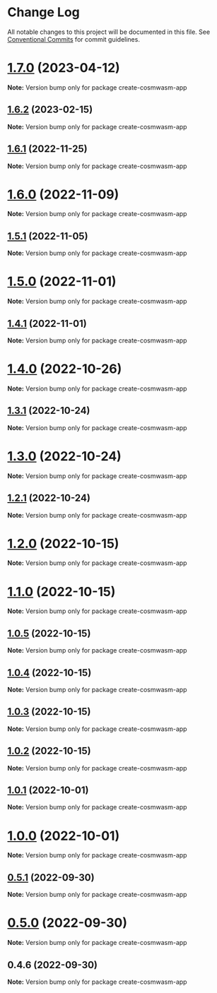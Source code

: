 # Change Log

All notable changes to this project will be documented in this file.
See [Conventional Commits](https://conventionalcommits.org) for commit guidelines.

# [1.7.0](https://github.com/cosmology-tech/create-cosmos-app/compare/create-cosmwasm-app@1.6.2...create-cosmwasm-app@1.7.0) (2023-04-12)

**Note:** Version bump only for package create-cosmwasm-app





## [1.6.2](https://github.com/cosmology-tech/create-cosmos-app/compare/create-cosmwasm-app@1.6.1...create-cosmwasm-app@1.6.2) (2023-02-15)

**Note:** Version bump only for package create-cosmwasm-app





## [1.6.1](https://github.com/cosmology-tech/create-cosmos-app/compare/create-cosmwasm-app@1.6.0...create-cosmwasm-app@1.6.1) (2022-11-25)

**Note:** Version bump only for package create-cosmwasm-app





# [1.6.0](https://github.com/cosmology-tech/create-cosmos-app/compare/create-cosmwasm-app@1.5.1...create-cosmwasm-app@1.6.0) (2022-11-09)

**Note:** Version bump only for package create-cosmwasm-app





## [1.5.1](https://github.com/cosmology-tech/create-cosmos-app/compare/create-cosmwasm-app@1.5.0...create-cosmwasm-app@1.5.1) (2022-11-05)

**Note:** Version bump only for package create-cosmwasm-app





# [1.5.0](https://github.com/cosmology-tech/create-cosmos-app/compare/create-cosmwasm-app@1.4.1...create-cosmwasm-app@1.5.0) (2022-11-01)

**Note:** Version bump only for package create-cosmwasm-app





## [1.4.1](https://github.com/cosmology-tech/create-cosmos-app/compare/create-cosmwasm-app@1.4.0...create-cosmwasm-app@1.4.1) (2022-11-01)

**Note:** Version bump only for package create-cosmwasm-app





# [1.4.0](https://github.com/cosmology-tech/create-cosmos-app/compare/create-cosmwasm-app@1.3.1...create-cosmwasm-app@1.4.0) (2022-10-26)

**Note:** Version bump only for package create-cosmwasm-app





## [1.3.1](https://github.com/cosmology-tech/create-cosmos-app/compare/create-cosmwasm-app@1.3.0...create-cosmwasm-app@1.3.1) (2022-10-24)

**Note:** Version bump only for package create-cosmwasm-app





# [1.3.0](https://github.com/cosmology-tech/create-cosmos-app/compare/create-cosmwasm-app@1.2.1...create-cosmwasm-app@1.3.0) (2022-10-24)

**Note:** Version bump only for package create-cosmwasm-app





## [1.2.1](https://github.com/cosmology-tech/create-cosmos-app/compare/create-cosmwasm-app@1.2.0...create-cosmwasm-app@1.2.1) (2022-10-24)

**Note:** Version bump only for package create-cosmwasm-app





# [1.2.0](https://github.com/cosmology-tech/create-cosmos-app/compare/create-cosmwasm-app@1.1.0...create-cosmwasm-app@1.2.0) (2022-10-15)

**Note:** Version bump only for package create-cosmwasm-app





# [1.1.0](https://github.com/cosmology-tech/create-cosmos-app/compare/create-cosmwasm-app@1.0.5...create-cosmwasm-app@1.1.0) (2022-10-15)

**Note:** Version bump only for package create-cosmwasm-app





## [1.0.5](https://github.com/cosmology-tech/create-cosmos-app/compare/create-cosmwasm-app@1.0.4...create-cosmwasm-app@1.0.5) (2022-10-15)

**Note:** Version bump only for package create-cosmwasm-app





## [1.0.4](https://github.com/cosmology-tech/create-cosmos-app/compare/create-cosmwasm-app@1.0.3...create-cosmwasm-app@1.0.4) (2022-10-15)

**Note:** Version bump only for package create-cosmwasm-app





## [1.0.3](https://github.com/cosmology-tech/create-cosmos-app/compare/create-cosmwasm-app@1.0.2...create-cosmwasm-app@1.0.3) (2022-10-15)

**Note:** Version bump only for package create-cosmwasm-app





## [1.0.2](https://github.com/cosmology-tech/create-cosmos-app/compare/create-cosmwasm-app@1.0.1...create-cosmwasm-app@1.0.2) (2022-10-15)

**Note:** Version bump only for package create-cosmwasm-app





## [1.0.1](https://github.com/cosmology-tech/create-cosmos-app/compare/create-cosmwasm-app@1.0.0...create-cosmwasm-app@1.0.1) (2022-10-01)

**Note:** Version bump only for package create-cosmwasm-app





# [1.0.0](https://github.com/cosmology-tech/create-cosmos-app/compare/create-cosmwasm-app@0.5.1...create-cosmwasm-app@1.0.0) (2022-10-01)

**Note:** Version bump only for package create-cosmwasm-app





## [0.5.1](https://github.com/cosmology-tech/create-cosmos-app/compare/create-cosmwasm-app@0.5.0...create-cosmwasm-app@0.5.1) (2022-09-30)

**Note:** Version bump only for package create-cosmwasm-app





# [0.5.0](https://github.com/cosmology-tech/create-cosmos-app/compare/create-cosmwasm-app@0.4.6...create-cosmwasm-app@0.5.0) (2022-09-30)

**Note:** Version bump only for package create-cosmwasm-app





## 0.4.6 (2022-09-30)

**Note:** Version bump only for package create-cosmwasm-app
